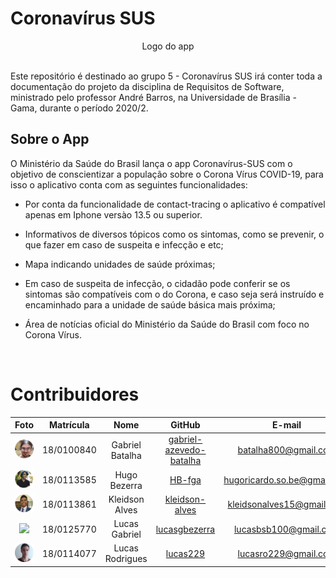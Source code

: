 # Coronavírus SUS

<div align="center">
  <!-- <img src= "docs/assets/logos/Promobit.png"/> -->
  Logo do app
</div>

<br />

Este repositório é destinado ao grupo 5 - Coronavírus SUS irá conter toda a documentação do projeto da disciplina de Requisitos de Software, ministrado pelo professor André Barros, na Universidade de Brasília - Gama, durante o período 2020/2.


## Sobre o App

O Ministério da Saúde do Brasil lança o app Coronavírus-SUS com o objetivo de conscientizar a população sobre o Corona Vírus COVID-19, para isso o aplicativo conta com as seguintes funcionalidades:

- Por conta da funcionalidade de contact-tracing o aplicativo é compatível apenas em Iphone versào 13.5 ou superior.

- Informativos de diversos tópicos como os sintomas, como se prevenir, o que fazer em caso de suspeita e infecção e etc;

- Mapa indicando unidades de saúde próximas;

- Em caso de suspeita de infecção, o cidadão pode conferir se os sintomas são compatíveis com o do Corona, e caso seja será instruído e encaminhado para a unidade de saúde básica mais próxima;

- Área de notícias oficial do Ministério da Saúde do Brasil com foco no Corona Vírus.

<br/>

# Contribuidores

|Foto | Matrícula | Nome | GitHub | E-mail|
|:--:|:--:|:--:|:--:|:--:|
| <img src="docs/assets/contributors/GabrielBatalha.png"> | 18/0100840 |Gabriel Batalha |[gabriel-azevedo-batalha](https://github.com/gabriel-azevedo-batalha)|batalha800@gmail.com
| <img src="docs/assets/contributors/Hugo.png"> | 18/0113585 | Hugo Bezerra | [HB-fga](https://github.com/HB-fga)| hugoricardo.so.be@gmail.com
| <img src="docs/assets/contributors/Kleidson.png"> | 18/0113861 | Kleidson Alves | [kleidson-alves](https://github.com/kleidson-alves)| kleidsonalves15@gmail.com
| <img src="docs/assets/contributors/LucasGabriel.png"> | 18/0125770 | Lucas Gabriel | [lucasgbezerra](https://github.com/lucasgbezerra) | lucasbsb100@gmail.com
| <img src="docs/assets/contributors/LucasRodrigues.png"> | 18/0114077| Lucas Rodrigues| [lucas229](https://github.com/lucas229)| lucasro229@gmail.com

<br />

